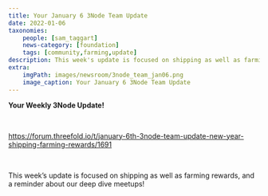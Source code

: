 ```yaml
---
title: Your January 6 3Node Team Update
date: 2022-01-06
taxonomies:
    people: [sam_taggart]
    news-category: [foundation]
    tags: [community,farming,update]
description: This week's update is focused on shipping as well as farming rewards, anda  reminder about our deep dives!
extra:
    imgPath: images/newsroom/3node_team_jan06.png
    image_caption: Your January 6 3Node Team Update
---
```



**Your Weekly 3Node Update!**

<br/>

https://forum.threefold.io/t/january-6th-3node-team-update-new-year-shipping-farming-rewards/1691

<br/>

This week’s update is focused on shipping as well as farming rewards, and a reminder about our deep dive meetups!
